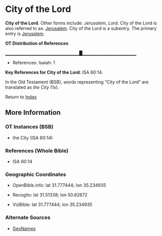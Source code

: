 # City of the Lord
**City of the Lord**. 
Other forms include: 
*Jerusalem*, *Lord*. 
City of the Lord is also referred to as: 
[Jerusalem](Jerusalem.md). 
City of the Lord is a subentry. The primary entry is 
[Jerusalem](Jerusalem.md). 


**OT Distribution of References**

▁▁▁▁▁▁▁▁▁▁▁▁▁▁▁▁▁▁▁▁▁▁█▁▁▁▁▁▁▁▁▁▁▁▁▁▁▁▁
* References: Isaiah: 1



**Key References for City of the Lord**: 
ISA 60:14. 


In the Old Testament (BSB), words representing “City of the Lord” are translated as 
*the City* (1x). 




Return to [Index](00-Index.md)

## More Information

### OT Instances (BSB)

* the City (ISA 60:14)



### References (Whole Bible)

* ISA 60:14


### Geographic Coordinates

* OpenBible.info: lat 31.777444; lon 35.234935

* Recogito: lat 31.51338; lon 50.82672

* VizBible: lat 31.777444; lon 35.234935



### Alternate Sources

* [GeoNames](http://sws.geonames.org/125609)



